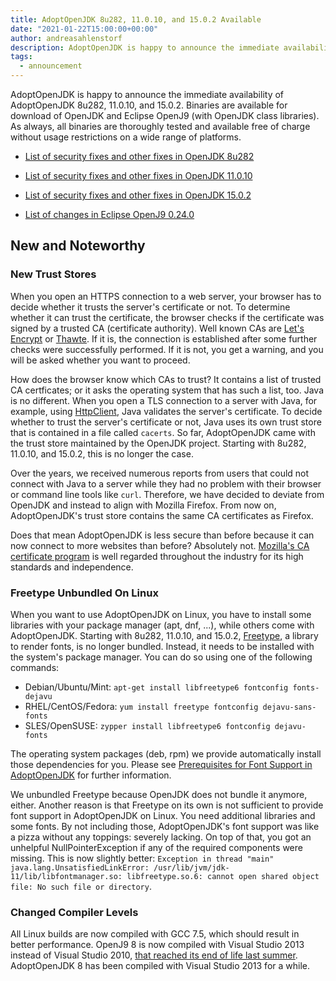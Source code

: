 ```yaml
---
title: AdoptOpenJDK 8u282, 11.0.10, and 15.0.2 Available
date: "2021-01-22T15:00:00+00:00"
author: andreasahlenstorf
description: AdoptOpenJDK is happy to announce the immediate availability of AdoptOpenJDK 8u282, 11.0.10, and 15.0.2. Binaries are available for download of OpenJDK and Eclipse OpenJ9 (with OpenJDK class libraries). As always, all binaries are thoroughly tested and available free of charge without usage restrictions on a wide range of platforms.
tags:
  - announcement
---
```


AdoptOpenJDK is happy to announce the immediate availability of AdoptOpenJDK 8u282, 11.0.10, and 15.0.2. Binaries are available for download of OpenJDK and Eclipse OpenJ9 (with OpenJDK class libraries). As always, all binaries are thoroughly tested and available free of charge without usage restrictions on a wide range of platforms.

* [List of security fixes and other fixes in OpenJDK 8u282](https://bugs.openjdk.java.net/browse/JDK-8253664?jql=project%20%3D%20JDK%20AND%20fixVersion%20%3D%20openjdk8u282%20ORDER%20BY%20created%20DESC)

* [List of security fixes and other fixes in OpenJDK 11.0.10](https://bugs.openjdk.java.net/browse/JDK-8253813?jql=project%20%3D%20JDK%20AND%20fixVersion%20%3D%2011.0.10%20ORDER%20BY%20created%20DESC)

* [List of security fixes and other fixes in OpenJDK 15.0.2](https://bugs.openjdk.java.net/browse/JDK-8253202?jql=project%20%3D%20JDK%20AND%20fixVersion%20%3D%2015.0.2%20ORDER%20BY%20created%20DESC)

* [List of changes in Eclipse OpenJ9 0.24.0](https://github.com/eclipse/openj9/blob/master/doc/release-notes/0.24/0.24.md)

## New and Noteworthy

### New Trust Stores

When you open an HTTPS connection to a web server, your browser has to decide whether it trusts the server's certificate or not. To determine whether it can trust the certificate, the browser checks if the certificate was signed by a trusted CA (certificate authority). Well known CAs are [Let's Encrypt](https://letsencrypt.org) or [Thawte](https://www.thawte.com).  If it is, the connection is established after some further checks were successfully performed. If it is not, you get a warning, and you will be asked whether you want to proceed.

How does the browser know which CAs to trust? It contains a list of trusted CA certficates; or it asks the operating system that has such a list, too. Java is no different. When you open a TLS connection to a server with Java, for example, using [HttpClient](https://openjdk.java.net/groups/net/httpclient/intro.html), Java validates the server's certificate. To decide whether to trust the server's certificate or not, Java uses its own trust store that is contained in a file called `cacerts`. So far, AdoptOpenJDK came with the trust store maintained by the OpenJDK project. Starting with 8u282, 11.0.10, and 15.0.2, this is no longer the case.

Over the years, we received numerous reports from users that could not connect with Java to a server while they had no problem with their browser or command line tools like `curl`. Therefore, we have decided to deviate from OpenJDK and instead to align with Mozilla Firefox. From now on, AdoptOpenJDK's trust store contains the same CA certificates as Firefox.

Does that mean AdoptOpenJDK is less secure than before because it can now connect to more websites than before? Absolutely not. [Mozilla's CA certificate program](https://wiki.mozilla.org/CA) is well regarded throughout the industry for its high standards and independence.

### Freetype Unbundled On Linux

When you want to use AdoptOpenJDK on Linux, you have to install some libraries with your package manager (apt, dnf, ...), while others come with AdoptOpenJDK. Starting with 8u282, 11.0.10, and 15.0.2, [Freetype](https://www.freetype.org), a library to render fonts, is no longer bundled. Instead, it needs to be installed with the system's package manager. You can do so using one of the following commands:

* Debian/Ubuntu/Mint: `apt-get install libfreetype6 fontconfig fonts-dejavu`
* RHEL/CentOS/Fedora: `yum install freetype fontconfig dejavu-sans-fonts`
* SLES/OpenSUSE: `zypper install libfreetype6 fontconfig dejavu-fonts`

The operating system packages (deb, rpm) we provide automatically install those dependencies for you. Please see [Prerequisites for Font Support in AdoptOpenJDK](/2021/01/prerequisites-for-font-support-in-adoptopenjdk/) for further information.

We unbundled Freetype because OpenJDK does not bundle it anymore, either. Another reason is that Freetype on its own is not sufficient to provide font support in AdoptOpenJDK on Linux. You need additional libraries and some fonts. By not including those, AdoptOpenJDK's font support was like a pizza without any toppings: severely lacking. On top of that, you got an unhelpful NullPointerException if any of the required components were missing. This is now slightly better: `Exception in thread "main" java.lang.UnsatisfiedLinkError: /usr/lib/jvm/jdk-11/lib/libfontmanager.so: libfreetype.so.6: cannot open shared object file: No such file or directory`.

### Changed Compiler Levels

All Linux builds are now compiled with GCC 7.5, which should result in better performance. OpenJ9 8 is now compiled with Visual Studio 2013 instead of Visual Studio 2010, [that reached its end of life last summer](https://docs.microsoft.com/en-us/lifecycle/products/visual-studio-2010). AdoptOpenJDK 8 has been compiled with Visual Studio 2013 for a while.
